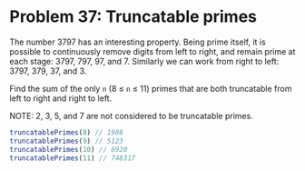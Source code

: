 # Problem 37: Truncatable primes

The number 3797 has an interesting property. Being prime itself, it is possible to continuously remove digits from left to right, and remain prime at each stage: 3797, 797, 97, and 7. Similarly we can work from right to left: 3797, 379, 37, and 3.

Find the sum of the only `n` (8 ≤ `n` ≤ 11) primes that are both truncatable from left to right and right to left.

NOTE: 2, 3, 5, and 7 are not considered to be truncatable primes.

```javascript
truncatablePrimes(8) // 1986
truncatablePrimes(9) // 5123
truncatablePrimes(10) // 8920
truncatablePrimes(11) // 748317
```
